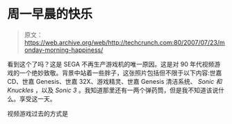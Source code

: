 # 周一早晨的快乐

> 原文：<https://web.archive.org/web/http://techcrunch.com:80/2007/07/23/monday-morning-happiness/>

看到这个了吗？这是 SEGA 不再生产游戏机的唯一原因。这是对 90 年代视频游戏的一个绝妙致敬。背景中站着一些胖子，这张照片包括但不限于以下内容:世嘉 CD、世嘉 Genesis、世嘉 32X、游戏精灵、世嘉 Genesis 清洁系统、 *Sonic 和 Knuckles* ，以及 *Sonic 3* 。我知道那里还有一两个弹药筒，但是我不知道该说什么。享受这一天。

视频游戏过去的方式是